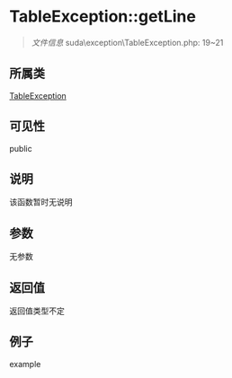 # TableException::getLine

> *文件信息* suda\exception\TableException.php: 19~21
## 所属类 

[TableException](../TableException.md)

## 可见性

  public  
## 说明

该函数暂时无说明

## 参数

无参数
## 返回值
返回值类型不定
## 例子

example